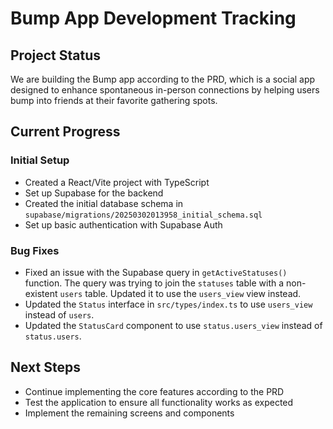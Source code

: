 # Bump App Development Tracking

## Project Status

We are building the Bump app according to the PRD, which is a social app designed to enhance spontaneous in-person connections by helping users bump into friends at their favorite gathering spots.

## Current Progress

### Initial Setup
- Created a React/Vite project with TypeScript
- Set up Supabase for the backend
- Created the initial database schema in `supabase/migrations/20250302013958_initial_schema.sql`
- Set up basic authentication with Supabase Auth

### Bug Fixes
- Fixed an issue with the Supabase query in `getActiveStatuses()` function. The query was trying to join the `statuses` table with a non-existent `users` table. Updated it to use the `users_view` view instead.
- Updated the `Status` interface in `src/types/index.ts` to use `users_view` instead of `users`.
- Updated the `StatusCard` component to use `status.users_view` instead of `status.users`.

## Next Steps
- Continue implementing the core features according to the PRD
- Test the application to ensure all functionality works as expected
- Implement the remaining screens and components